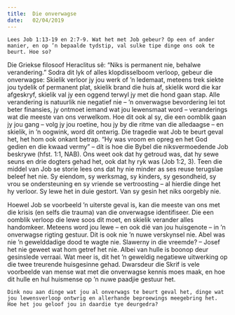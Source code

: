 ```yaml
---
title:  Die onverwagse
date:   02/04/2019
---
```


`Lees Job 1:13-19 en 2:7-9. Wat het met Job gebeur? Op een of ander manier, en op ’n bepaalde tydstip, val sulke tipe dinge ons ook te beurt. Hoe so?` 

Die Griekse filosoof Heraclitus sê: “Niks is permanent nie, behalwe verandering.” Sodra dit lyk of alles klopdisselboom verloop, gebeur die onverwagse: Skielik verloor jy jou werk of ’n ledemaat, meteens trek siekte jou tydelik of permanent plat, skielik brand die huis af, skielik word die kar afgeskryf, skielik val jy een oggend terwyl jy met die hond gaan stap. Alle verandering is natuurlik nie negatief nie – ’n onverwagse bevordering lei tot beter finansies, jy ontmoet iemand wat jou lewensmaat word – veranderings wat die meeste van ons verwelkom. Hoe dit ook al sy, die een oomblik gaan jy jou gang – volg jy jou roetine, hou jy by die ritme van die alledaagse – en skielik, in ’n oogwink, word dit ontwrig. Die tragedie wat Job te beurt geval het, het hom ook onkant betrap. “Hy was vroom en opreg en het God gedien en die kwaad vermy” – dít is hoe die Bybel die niksvermoedende Job beskrywe (hfst. 1:1, NAB). Ons weet ook dat hy getroud was, dat hy sewe seuns en drie dogters gehad het, ook dat hy ryk was (Job 1:2, 3). Teen die middel van Job se storie lees ons dat hy nie minder as ses reuse terugslae beleef het nie. Sy eiendom, sy werksmag, sy kinders, sy gesondheid, sy vrou se ondersteuning en sy vriende se vertroosting – al hierdie dinge het hy verloor. Sy lewe het in duie gestort. Van sy gesin het niks oorgebly nie. 

Hoewel Job se voorbeeld ’n uiterste geval is, kan die meeste van ons met die krisis (en selfs die trauma) van die onverwagse identifiseer. Die een oomblik verloop die lewe soos dit moet, en skielik verander alles handomkeer. Meteens word jou lewe – en ook dié van jou huisgenote – in ’n onverwagse rigting gestuur. Dit is ook nie ’n nuwe verskynsel nie. Abel was nie ’n gewelddadige dood te wagte nie. Slawerny in die vreemde? – Josef het nie geweet wat hom getref het nie. Albei van hulle is boonop deur gesinslede verraai. Wat meer is, dit het ’n geweldig negatiewe uitwerking op die twee treurende huisgesinne gehad. Dwarsdeur die Skrif is vele voorbeelde van mense wat met die onverwagse kennis moes maak, en hoe dit hulle en hul huismense op ’n nuwe paadjie gestuur het. 

`Dink nou aan dinge wat jou al onverwags te beurt geval het, dinge wat jou lewensverloop ontwrig en allerhande beproewings meegebring het. Hoe het jou geloof jou in daardie tye deurgedra?`